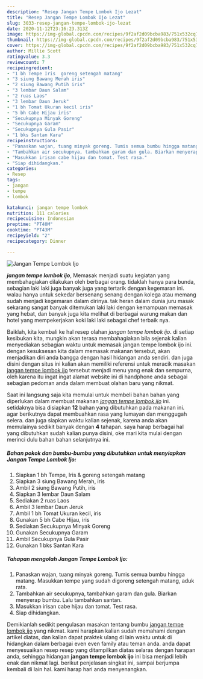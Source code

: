 ```yaml
---
description: "Resep Jangan Tempe Lombok Ijo Lezat"
title: "Resep Jangan Tempe Lombok Ijo Lezat"
slug: 3033-resep-jangan-tempe-lombok-ijo-lezat
date: 2020-11-12T23:16:23.313Z
image: https://img-global.cpcdn.com/recipes/9f2af2d09bcba983/751x532cq70/jangan-tempe-lombok-ijo-foto-resep-utama.jpg
thumbnail: https://img-global.cpcdn.com/recipes/9f2af2d09bcba983/751x532cq70/jangan-tempe-lombok-ijo-foto-resep-utama.jpg
cover: https://img-global.cpcdn.com/recipes/9f2af2d09bcba983/751x532cq70/jangan-tempe-lombok-ijo-foto-resep-utama.jpg
author: Millie Scott
ratingvalue: 3.3
reviewcount: 7
recipeingredient:
- "1 bh Tempe Iris  goreng setengah matang"
- "3 siung Bawang Merah iris"
- "2 siung Bawang Putih iris"
- "3 lembar Daun Salam"
- "2 ruas Laos"
- "3 lembar Daun Jeruk"
- "1 bh Tomat Ukuran kecil iris"
- "5 bh Cabe Hijau iris"
- "Secukupnya Minyak Goreng"
- "Secukupnya Garam"
- "Secukupnya Gula Pasir"
- "1 bks Santan Kara"
recipeinstructions:
- "Panaskan wajan, tuang minyak goreng. Tumis semua bumbu hingga matang. Masukkan tempe yang sudah digoreng setengah matang, aduk rata."
- "Tambahkan air secukupnya, tambahkan garam dan gula. Biarkan menyerap bumbu. Lalu tambahkan santan."
- "Masukkan irisan cabe hijau dan tomat. Test rasa."
- "Siap dihidangkan."
categories:
- Resep
tags:
- jangan
- tempe
- lombok

katakunci: jangan tempe lombok 
nutrition: 111 calories
recipecuisine: Indonesian
preptime: "PT40M"
cooktime: "PT43M"
recipeyield: "2"
recipecategory: Dinner

---
```



![Jangan Tempe Lombok Ijo](https://img-global.cpcdn.com/recipes/9f2af2d09bcba983/751x532cq70/jangan-tempe-lombok-ijo-foto-resep-utama.jpg)

<b><i>jangan tempe lombok ijo</i></b>, Memasak menjadi suatu kegiatan yang membahagiakan dilakukan oleh berbagai orang. tidaklah hanya para bunda, sebagian laki laki juga banyak juga yang tertarik dengan kegemaran ini. walau hanya untuk sekedar bersenang senang dengan kolega atau memang sudah menjadi kegemaran dalam dirinya. tak heran dalam dunia juru masak sekarang sangat banyak ditemukan laki laki dengan kemampuan memasak yang hebat, dan banyak juga kita melihat di berbagai warung makan dan hotel yang mempekerjakan koki laki laki sebagai chef terbaik nya.

Baiklah, kita kembali ke hal resep olahan <i>jangan tempe lombok ijo</i>. di setiap kesibukan kita, mungkin akan terasa membahagiakan bila sejenak kalian menyediakan sebagian waktu untuk memasak jangan tempe lombok ijo ini. dengan kesuksesan kita dalam memasak makanan tersebut, akan menjadikan diri anda bangga dengan hasil hidangan anda sendiri. dan juga disini dengan situs ini kalian akan memiliki referensi untuk meracik masakan <u>jangan tempe lombok ijo</u> tersebut menjadi menu yang enak dan sempurna, oleh karena itu ingat ingat alamat website ini di handphone anda sebagai sebagian pedoman anda dalam membuat olahan baru yang nikmat.




Saat ini langsung saja kita memulai untuk membeli bahan bahan yang diperlukan dalam membuat makanan <u><i>jangan tempe lombok ijo</i></u> ini. setidaknya bisa disiapkan <b>12</b> bahan yang dibutuhkan pada makanan ini. agar berikutnya dapat membuahkan rasa yang lumayan dan menggugah selera. dan juga siapkan waktu kalian sejenak, karena anda akan memulainya sedikit banyak dengan <b>4</b> tahapan. saya harap berbagai hal yang dibutuhkan sudah kalian punya disini, oke mari kita mulai dengan merinci dulu bahan bahan selanjutnya ini.

<!--inarticleads1-->

##### Bahan pokok dan bumbu-bumbu yang dibutuhkan untuk menyiapkan Jangan Tempe Lombok Ijo:

1. Siapkan 1 bh Tempe, Iris &amp; goreng setengah matang
1. Siapkan 3 siung Bawang Merah, iris
1. Ambil 2 siung Bawang Putih, iris
1. Siapkan 3 lembar Daun Salam
1. Sediakan 2 ruas Laos
1. Ambil 3 lembar Daun Jeruk
1. Ambil 1 bh Tomat Ukuran kecil, iris
1. Gunakan 5 bh Cabe Hijau, iris
1. Sediakan Secukupnya Minyak Goreng
1. Gunakan Secukupnya Garam
1. Ambil Secukupnya Gula Pasir
1. Gunakan 1 bks Santan Kara




<!--inarticleads2-->

##### Tahapan mengolah Jangan Tempe Lombok Ijo:

1. Panaskan wajan, tuang minyak goreng. Tumis semua bumbu hingga matang. Masukkan tempe yang sudah digoreng setengah matang, aduk rata.
1. Tambahkan air secukupnya, tambahkan garam dan gula. Biarkan menyerap bumbu. Lalu tambahkan santan.
1. Masukkan irisan cabe hijau dan tomat. Test rasa.
1. Siap dihidangkan.




Demikianlah sedikit pengulasan masakan tentang bumbu <u>jangan tempe lombok ijo</u> yang nikmat. kami harapkan kalian sudah memahami dengan artikel diatas, dan kalian dapat praktek ulang di lain waktu untuk di hidangkan dalam berbagai even even family atau teman anda. anda dapat menyesuaikan resep resep yang ditampilkan diatas selaras dengan harapan anda, sehingga hidangan <b>jangan tempe lombok ijo</b> ini bisa menjadi lebih enak dan nikmat lagi. berikut penjelasan singkat ini, sampai berjumpa kembali di lain hal. kami harap hari anda menyenangkan.
